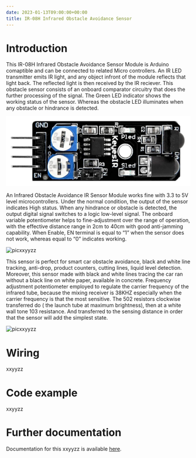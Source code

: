 ```yaml
---
date: 2023-01-13T09:00:00+00:00
title: IR-08H Infrared Obstacle Avoidance Sensor
---
```


# Introduction

This IR-08H Infrared Obstacle Avoidance Sensor Module is Arduino comaptible and can be connected to related Micro controllers. An IR LED transmitter emits IR light, and any object infront of the module reflects that light back. The reflected light is then received by the IR reciever. This obstacle sensor consists of an onboard comparator circuitry that does the further processing of the signal. The Green LED indicator shows the working status of the sensor. Whereas the obstacle LED illuminates when any obstacle or hindrance is detected.

![picxxyyzz](img/pic.jpg)

An Infrared Obstacle Avoidance IR Sensor Module works fine with 3.3 to 5V level microcontrollers. Under the normal condition, the output of the sensor indicates High status. When any hindrance or obstacle is detected, the output digital signal switches to a logic low-level signal. The onboard variable potentiometer helps to fine-adjustment over the range of operation, with the effective distance range in 2cm to 40cm with good anti-jamming capability. When Enable, EN terminal is equal to “1” when the sensor does not work, whereas equal to “0” indicates working.

![picxxyyzz](img/pic2.jpg)

This sensor is perfect for smart car obstacle avoidance, black and white line tracking, anti-drop, product counters, cutting lines, liquid level detection. Moreover, this sensor made with black and white lines tracing the car ran without a black line on white paper, available in concrete. Frequency adjustment potentiometer employed to regulate the carrier frequency of the infrared tube, because the mixing receiver is 38KHZ especially when the carrier frequency is that the most sensitive. The 502 resistors clockwise transferred do ( the launch tube at maximum brightness), then at a white wall tone 103 resistance. And transferred to the sensing distance in order that the sensor will add the simplest state.

![picxxyyzz](img/picxxyyzz.jpg)

# Wiring
xxyyzz

# Code example
xxyyzz

# Further documentation
Documentation for this xxyyzz is available [here](https://).